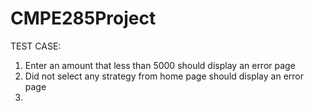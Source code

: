 # CMPE285Project

TEST CASE:
1. Enter an amount that less than 5000 should display an error page
2. Did not select any strategy from home page should display an error page
3. 
